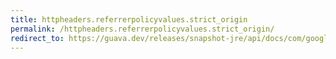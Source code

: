 ```yaml
---
title: httpheaders.referrerpolicyvalues.strict_origin
permalink: /httpheaders.referrerpolicyvalues.strict_origin/
redirect_to: https://guava.dev/releases/snapshot-jre/api/docs/com/google/common/net/HttpHeaders.ReferrerPolicyValues.html#STRICT_ORIGIN
---
```

